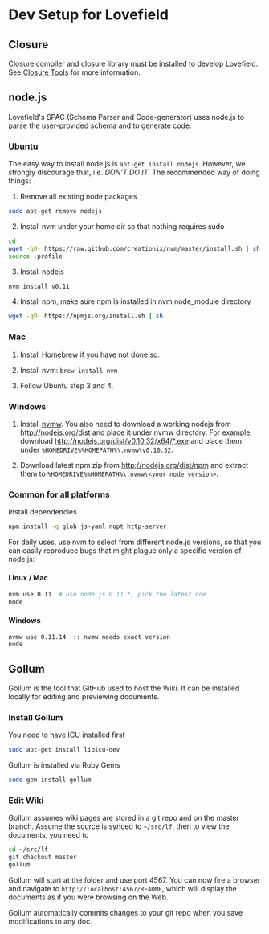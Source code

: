 # Dev Setup for Lovefield

## Closure

Closure compiler and closure library must be installed to develop Lovefield. See [Closure Tools](https://developers.google.com/closure/) for more information.

## node.js

Lovefield's SPAC (Schema Parser and Code-generator) uses node.js to parse the user-provided schema and to generate code.

### Ubuntu

The easy way to install node.js is `apt-get install nodejs`. However, we strongly discourage that, i.e. *DON'T DO IT*. The recommended way of doing things:

1. Remove all existing node packages
```bash
sudo apt-get remove nodejs
```

2. Install nvm under your home dir so that nothing requires sudo
```bash
cd
wget -qO- https://raw.github.com/creationix/nvm/master/install.sh | sh
source .profile
```

3. Install nodejs
```bash
nvm install v0.11
```

4. Install npm, make sure npm is installed in nvm node_module directory
```bash
wget -qO- https://npmjs.org/install.sh | sh
```

### Mac

1. Install [Homebrew](http://brew.sh) if you have not done so.

2. Install nvm: `brew install nvm`

3. Follow Ubuntu step 3 and 4.

### Windows

1. Install [nvmw](https://github.com/hakobera/nvmw). You also need to download a working nodejs from http://nodejs.org/dist and place it under nvmw directory. For example, download http://nodejs.org/dist/v0.10.32/x64/*.exe and place them under `%HOMEDRIVE%%HOMEPATH%\.nvmw\v0.10.32`.

2. Download latest npm zip from http://nodejs.org/dist/npm and extract them to  `%HOMEDRIVE%%HOMEPATH%\.nvmw\<your node version>`.

### Common for all platforms

Install dependencies
```bash
npm install -g glob js-yaml nopt http-server
```

For daily uses, use nvm to select from different node.js versions, so that you can easily reproduce bugs that might plague only a specific version of node.js:

#### Linux / Mac
```bash
nvm use 0.11  # use node.js 0.11.*, pick the latest one
node
```

#### Windows
```
nvmw use 0.11.14  :: nvmw needs exact version
node
```

## Gollum

Gollum is the tool that GitHub used to host the Wiki. It can be installed locally for editing and previewing documents.

### Install Gollum

You need to have ICU installed first
```bash
sudo apt-get install libicu-dev
```

Gollum is installed via Ruby Gems
```bash
sudo gem install gollum
```

### Edit Wiki
Gollum assumes wiki pages are stored in a git repo and on the master branch. Assume the source is synced to `~/src/lf`, then to view the documents, you need to

```bash
cd ~/src/lf
git checkout master
gollum
```

Gollum will start at the folder and use port 4567. You can now fire a browser and navigate to `http://localhost:4567/README`, which will display the documents as if you were browsing on the Web.

Gollum automatically commits changes to your git repo when you save modifications to any doc.
